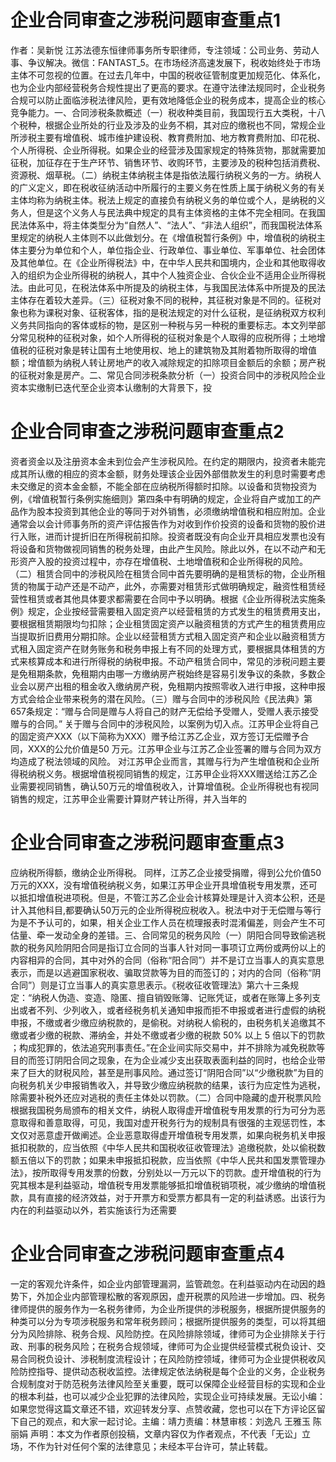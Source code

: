 # 企业合同审查之涉税问题审查重点1

作者：吴新悦 江苏法德东恒律师事务所专职律师，专注领域：公司业务、劳动人事、争议解决。微信：FANTAST_5。在市场经济高速发展下，税收始终处于市场主体不可忽视的位置。在过去几年中，中国的税收征管制度更加规范化、体系化，也为企业内部经营税务合规性提出了更高的要求。在遵守法律法规同时，企业税务合规可以防止面临涉税法律风险，更有效地降低企业的税务成本，提高企业的核心竞争能力。一、合同涉税条款概述（一）税收种类目前，我国现行五大类税，十八个税种，根据企业所处的行业及涉及的业务不桐，其对应的缴税也不同，常规企业所涉税主要有增值税、城市维护建设税、教育费附加、地方教育费附加、印花税、个人所得税、企业所得税。如果企业的经营涉及国家规定的特殊货物，那就需要加征税，加征存在于生产环节、销售环节、收购环节，主要涉及的税种包括消费税、资源税、烟草税。（二）纳税主体纳税主体是指依法履行纳税义务的一方。纳税人的广义定义，即在税收征纳活动中所履行的主要义务在性质上属于纳税义务的有关主体均称为纳税主体。税法上规定的直接负有纳税义务的单位或个人，是纳税的义务人，但是这个义务人与民法典中规定的具有主体资格的主体不完全相同。在我国民法体系中，将主体类型分为“自然人”、“法人”、“非法人组织”，而我国税法体系里规定的纳税人主体则不以此做划分。在《增值税暂行条例》中，增值税的纳税主体主要分为单位和个人，单位指企业、行政单位、事业单位、军事单位、社会团体及其他单位。在《企业所得税法》中，在中华人民共和国境内，企业和其他取得收入的组织为企业所得税的纳税人，其中个人独资企业、合伙企业不适用企业所得税法。由此可见，在税法体系中所提及的纳税主体，与我国民法体系中所提及的民法主体存在着较大差异。（三）征税对象不同的税种，其征税对象是不同的。征税对象也称为课税对象、征税客体，指的是税法规定的对什么征税，是征纳税双方权利义务共同指向的客体或标的物，是区别一种税与另一种税的重要标志。本文列举部分常见税种的征税对象，如个人所得税的征税对象是个人取得的应税所得；土地增值税的征税对象是转让国有土地使用权、地上的建筑物及其附着物所取得的增值额；增值额为纳税人转让房地产的收入减除规定的扣除项目金额后的余额；房产税的征税对象是房产。二、常见合同涉税条款分析（一）投资合同中的涉税风险企业资本实缴制已迭代至企业资本认缴制的大背景下，投

# 企业合同审查之涉税问题审查重点2

资者资金以及注册资本金未到位会产生涉税风险。在约定的期限内，投资者未能完成其所认缴的相应的资本金额，财务处理该企业因外部借款发生的利息时需要考虑未交缴足的资本金金额，不能全部在应纳税所得额时扣除。以设备和货物投资为例，《增值税暂行条例实施细则》第四条中有明确的规定，企业将自产或加工的产品作为股本投资到其他企业的等同于对外销售，必须缴纳增值税和相应附加。企业通常会以会计师事务所的资产评估报告作为对收到作价投资的设备和货物的股价进行入账，进而计提折旧在所得税前扣除。投资者既没有向企业开具相应发票也没有将设备和货物做视同销售的税务处理，由此产生风险。除此以外，在以不动产和无形资产入股的投资过程中，亦存在增值税、土地增值税和企业所得税的风险。 （二）租赁合同中的涉税风险在租赁合同中首先要明确的是租赁标的物，企业所租赁的物属于动产还是不动产，此外，亦需要对租赁形式做明确规定，融资性租赁经营性租赁或者其他具体要求都需要在合同中予以明确。根据《企业所得税法实施条例》规定，企业按经营需要租入固定资产以经营租赁的方式发生的租赁费用支出，要根据租赁期限均匀扣除；企业租赁固定资产以融资租赁的方式产生的租赁费用应当提取折旧费用分期扣除。企业以经营租赁方式租入固定资产和企业以融资租赁方式租入固定资产在财务账务和税务申报上有不同的处理方式，要根据具体租赁的方式来核算成本和进行所得税的纳税申报。不动产租赁合同中，常见的涉税问题主要是免租期条款，免租期内由哪一方缴纳房产税始终是容易引发争议的条款，多数企业会以房产出租的租金收入缴纳房产税，免租期内按照零收入进行申报，这种申报方式会给企业带来税务的潜在风险。（三）赠与合同中的涉税风险《民法典》第657条规定：“赠与合同是赠与人将自己的财产无偿给予受赠人，受赠人表示接受赠与的合同。” 关于赠与合同中的涉税风险，以案例为切入点。江苏甲企业将自己的固定资产XXX（以下简称为XXX）赠予给江苏乙企业，双方签订无偿赠予合同，XXX的公允价值是50 万元。江苏甲企业与江苏乙企业签署的赠与合同为双方均造成了税法领域的风险。 对江苏甲企业而言，其赠与行为产生增值税和企业所得税纳税义务。根据增值税视同销售的规定，江苏甲企业将XXX赠送给江苏乙企业需要视同销售，确认50万元的增值税收入，计算增值税。企业所得税也有视同销售的规定，江苏甲企业需要计算财产转让所得，并入当年的

# 企业合同审查之涉税问题审查重点3

应纳税所得额，缴纳企业所得税。 同样，江苏乙企业接受捐赠，得到公允价值50万元的XXX，没有增值税纳税义务，如果江苏甲企业开具增值税专用发票，还可以抵扣增值税进项税。但是，不管江苏乙企业会计核算处理是计入资本公积，还是计入其他科目,都要确认50万元的企业所得税应税收入。税法中对于无偿赠与等行为是不予认可的，如果，相关企业工作人员在梳理报表时混淆偏差，则会产生不可估量、牵一发动全身的差错。三、合同常见的税务风险（一）阴阳合同导致偷逃税款的税务风险阴阳合同是指订立合同的当事人针对同一事项订立两份或两份以上的内容相异的合同，其中对外的合同（俗称“阳合同”）并不是订立当事人的真实意思表示，而是以逃避国家税收、骗取贷款等为目的而签订的；对内的合同（俗称“阴合同”）则是订立当事人的真实意思表示。《税收征收管理法》第六十三条规定：“纳税人伪造、变造、隐匿、擅自销毁账簿、记账凭证，或者在账簿上多列支出或者不列、少列收入，或者经税务机关通知申报而拒不申报或者进行虚假的纳税申报，不缴或者少缴应纳税款的，是偷税。对纳税人偷税的，由税务机关追缴其不缴或者少缴的税款、滞纳金，并处不缴或者少缴的税款 50% 以上 5 倍以下的罚款 ；构成犯罪的，依法追究刑事责任。”在企业间实际交易中，并不排除为减免税款等目的而签订阴阳合同之现象，在为企业减少支出获取表面利益的同时，也给企业带来了巨大的财税风险，甚至是刑事风险。通过签订“阴阳合同”以“少缴税款”为目的向税务机关少申报销售收入，并导致少缴应纳税款的结果，该行为应定性为逃税，除需要补税外还应对逃税的责任主体处以罚款。（二）合同中隐藏的虚开税票风险根据我国税务局颁布的相关文件，纳税人取得虚开增值税专用发票的行为可分为恶意取得和善意取得，可见，我国对虚开税务行为的规制具有很强的主观惩罚性，本文仅对恶意虚开做阐述。企业恶意取得虚开增值税专用发票，如果向税务机关申报抵扣税款的，应当依照《中华人民共和国税收征收管理法》追缴税款，处以偷税数额五倍以下的罚款；如果未申报抵扣税款，应当依照《中华人民共和国发票管理办法》，按所取得专用发票的份数，分别处以一万元以下的罚款。虚开增值税的行为究其根本是利益驱动，增值税专用发票能够抵扣增值税销项税，减少缴纳的增值税款，具有直接的经济效益，对于开票方和受票方都具有一定的利益诱惑。出该行为内在的利益驱动以外，若实施该行为还需要

# 企业合同审查之涉税问题审查重点4

一定的客观允许条件，如企业内部管理漏洞，监管疏忽。在利益驱动内在动因的趋势下，外加企业内部管理松散的客观原因，虚开税票的风险进一步增加。四、税务律师提供的服务作为一名税务律师，为企业所提供的涉税服务，根据所提供服务的种类可以分为专项涉税服务和常年税务顾问；根据所提供服务的类型，可以将其细分为风险排除、税务合规、风险防控。在风险排除领域，律师可为企业排除关于行政、刑事的税务风险；在税务合规领域，律师可为企业提供经营模式税负设计、交易合同税负设计、涉税制度流程设计；在风险防控领域，律师可为企业提供税收风险防控指导、提供动态税收监控。法律规定依法纳税是每个企业的义务，企业税务合规制度对于防范税务法律风险至关重要，既可以保障企业经营目标的实现和企业的根本利益，也可以减少企业犯罪的法律风险，实现企业可持续发展。无讼小编：如果您觉得这篇文章还不错，欢迎转发分享、点赞收藏，您也可以在下方评论区留下自己的观点，和大家一起讨论。主编：靖力责编：林慧审核：刘逸凡 王雅玉 陈丽娟 声明：本文为作者原创投稿，文章内容仅为作者观点，不代表「无讼」立场，不作为针对任何个案的法律意见；未经本平台许可，禁止转载。


